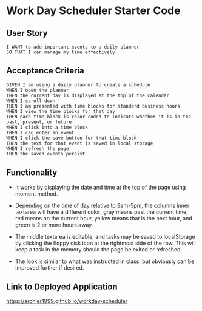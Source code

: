 # Work Day Scheduler Starter Code

## User Story
```AS AN employee with a busy schedule
I WANT to add important events to a daily planner
SO THAT I can manage my time effectively
```


## Acceptance Criteria
```
GIVEN I am using a daily planner to create a schedule
WHEN I open the planner
THEN the current day is displayed at the top of the calendar
WHEN I scroll down
THEN I am presented with time blocks for standard business hours
WHEN I view the time blocks for that day
THEN each time block is color-coded to indicate whether it is in the past, present, or future
WHEN I click into a time block
THEN I can enter an event
WHEN I click the save button for that time block
THEN the text for that event is saved in local storage
WHEN I refresh the page
THEN the saved events persist
```

## Functionality
- It works by displaying the date and time at the top of the page using moment method.

- Depending on the time of day relative to 9am-5pm, the columns inner textarea will have a different color; gray means past the current time, red means on the current hour, yellow means that is the next hour, and green is 2 or more hours away.

- The middle textarea is editable, and tasks may be saved to localStorage by clicking the floppy disk icon at the rightmost side of the row. This will keep a task in the memory should the page be exited or refreshed. 

- The look is similar to what was instructed in class, but obviously can be improved further if desired.

## Link to Deployed Application 

https://archier1999.github.io/workday-scheduler